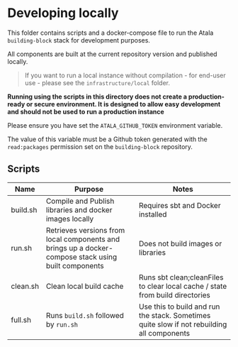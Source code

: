 # Developing locally

This folder contains scripts and a docker-compose file to run the Atala `building-block` stack for development purposes.

All components are built at the current repository version and published locally. 

> If you want to run a local instance without compilation - for end-user use - please see the `infrastructure/local` folder. 

**Running using the scripts in this directory does not create a production-ready or secure environment. It is designed to allow easy development and should not be used to run a production instance**

Please ensure you have set the `ATALA_GITHUB_TOKEN` environment variable. 

The value of this variable must be a Github token generated with the  `read:packages` permission set on the `building-block` repository.

## Scripts

| Name     | Purpose                                                                                              | Notes                                                                                      |
| -------- | ---------------------------------------------------------------------------------------------------- | ------------------------------------------------------------------------------------------ |
| build.sh | Compile and Publish libraries and docker images locally                                              | Requires sbt and Docker installed                                                          |
| run.sh   | Retrieves versions from local components and brings up a docker-compose stack using built components | Does not build images or libraries                                                         |
| clean.sh | Clean local build cache                                                                              | Runs sbt clean;cleanFiles to clear local cache / state from build directories              |
| full.sh  | Runs `build.sh` followed by `run.sh`                                                                 | Use this to build and run the stack. Sometimes quite slow if not rebuilding all components |

